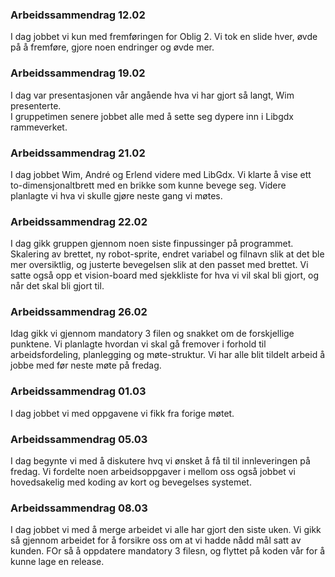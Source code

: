 ﻿### Arbeidssammendrag 12.02
I dag jobbet vi kun med fremføringen for Oblig 2. Vi tok en slide hver, øvde på å fremføre, gjore noen endringer og øvde mer.  
  
### Arbeidssammendrag 19.02  
I dag var presentasjonen vår angående hva vi har gjort så langt, Wim presenterte.  
I gruppetimen senere jobbet alle med å sette seg dypere inn i Libgdx rammeverket.  
  
### Arbeidssammendrag 21.02  
I dag jobbet Wim, André og Erlend videre med LibGdx. Vi klarte å vise ett to-dimensjonaltbrett med en brikke som kunne bevege seg. 
Videre planlagte vi hva vi skulle gjøre neste gang vi møtes.

### Arbeidssammendrag 22.02  
I dag gikk gruppen gjennom noen siste finpussinger på programmet. Skalering av brettet, ny robot-sprite, endret variabel og filnavn slik at det ble mer oversiktlig, og justerte bevegelsen slik at den passet med brettet. Vi satte også opp et vision-board med sjekkliste for hva vi vil skal bli gjort, og når det skal bli gjort til.

### Arbeidssammendrag 26.02
Idag gikk vi gjennom mandatory 3 filen og snakket om de forskjellige punktene. Vi planlagte hvordan vi skal gå fremover i forhold til arbeidsfordeling, planlegging og møte-struktur. Vi har alle blit tildelt arbeid å jobbe med før neste møte på fredag. 
  
### Arbeidssammendrag 01.03
I dag jobbet vi med oppgavene vi fikk fra forige møtet.
  
### Arbeidssammendrag 05.03
I dag begynte vi med å diskutere hvq vi ønsket å få til til innleveringen på fredag. Vi fordelte noen arbeidsoppgaver i mellom oss også jobbet vi hovedsakelig med koding av kort og bevegelses systemet.

### Arbeidssammendrag 08.03
I dag jobbet vi med å merge arbeidet vi alle har gjort den siste uken. Vi gikk så gjennom arbeidet for å forsikre oss om at vi hadde nådd mål satt av kunden. FOr så å oppdatere mandatory 3 filesn, og flyttet på koden vår for å kunne lage en release.